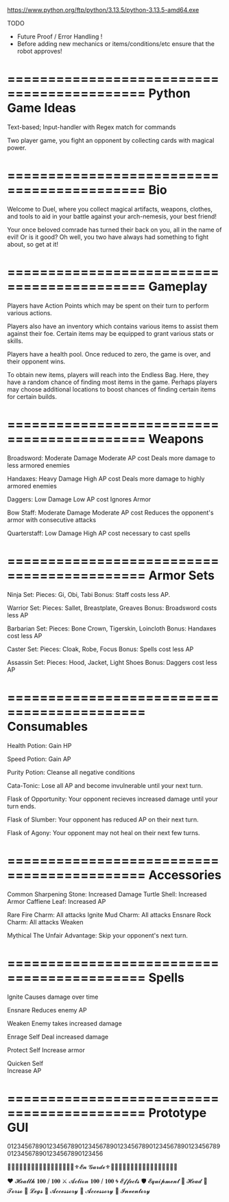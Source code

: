
https://www.python.org/ftp/python/3.13.5/python-3.13.5-amd64.exe

TODO
- Future Proof / Error Handling !
- Before adding new mechanics or items/conditions/etc ensure that the robot approves!


===========================================
            Python Game Ideas
===========================================

Text-based; Input-handler with Regex match for commands

Two player game, you fight an opponent by collecting cards with magical power.

===========================================
                   Bio
===========================================

Welcome to Duel, where you collect magical artifacts, weapons, clothes, and tools to aid in your battle against your arch-nemesis, your best friend!

Your once beloved comrade has turned their back on you, all in the name of evil! Or is it good? Oh well, you two have always had something to fight about, so get at it!

===========================================
                Gameplay                 
===========================================

Players have Action Points which may be spent on their turn to perform various actions.

Players also have an inventory which contains various items to assist them against their foe. Certain items may be equipped to grant various stats or skills.

Players have a health pool. Once reduced to zero, the game is over, and their opponent wins.

To obtain new items, players will reach into the Endless Bag. Here, they have a random chance of finding most items in the game. Perhaps players may choose additional locations to boost chances of finding certain items for certain builds.

===========================================
Weapons
===========================================

Broadsword: 
    Moderate Damage
    Moderate AP cost
    Deals more damage to less armored enemies

Handaxes:
    Heavy Damage
    High AP cost
    Deals more damage to highly armored enemies

Daggers:
    Low Damage
    Low AP cost
    Ignores Armor

Bow Staff:
    Moderate Damage
    Moderate AP cost
    Reduces the opponent's armor with consecutive attacks

Quarterstaff:
    Low Damage
    High AP cost
    necessary to cast spells

===========================================
Armor Sets
===========================================

Ninja Set: 
    Pieces: Gi, Obi, Tabi
    Bonus: Staff costs less AP.

Warrior Set: 
    Pieces: Sallet, Breastplate, Greaves
    Bonus: Broadsword costs less AP

Barbarian Set: 
    Pieces: Bone Crown, Tigerskin, Loincloth
    Bonus: Handaxes cost less AP

Caster Set:
    Pieces: Cloak, Robe, Focus
    Bonus: Spells cost less AP

Assassin Set:
    Pieces: Hood, Jacket, Light Shoes
    Bonus: Daggers cost less AP
        
===========================================
Consumables
===========================================

Health Potion: Gain HP

Speed Potion: Gain AP

Purity Potion: Cleanse all negative conditions

Cata-Tonic: Lose all AP and become invulnerable until your next turn.

Flask of Opportunity: Your opponent recieves increased damage until your turn ends.

Flask of Slumber: Your opponent has reduced AP on their next turn.

Flask of Agony: Your opponent may not heal on their next few turns.

===========================================
Accessories
===========================================

Common
    Sharpening Stone: Increased Damage
    Turtle Shell: Increased Armor
    Caffiene Leaf: Increased AP

Rare
    Fire Charm: All attacks Ignite
    Mud Charm: All attacks Ensnare
    Rock Charm: All attacks Weaken

Mythical
    The Unfair Advantage: Skip your opponent's next turn.

===========================================
Spells
===========================================

Ignite
    Causes damage over time

Ensnare
    Reduces enemy AP

Weaken
    Enemy takes increased damage

Enrage Self
    Deal increased damage

Protect Self
    Increase armor

Quicken Self        
    Increase AP
        
        
        
===========================================
             Prototype GUI
===========================================

012345678901234567890123456789012345678901234567890123456789012345678901234567890123456


🔰🔰🔰🔰🔰🔰🔰🔰🔰🔰🔰🔰🔰🔰🔰🔰🔰⚜️𝓔𝓷 𝓖𝓪𝓻𝓭𝓮⚜️🔰🔰🔰🔰🔰🔰🔰🔰🔰🔰🔰🔰🔰🔰🔰🔰🔰

❤️ 𝓗𝓮𝓪𝓵𝓽𝓱 𝟏𝟎𝟎 / 𝟏𝟎𝟎
⚔️ 𝓐𝓬𝓽𝓲𝓸𝓷 𝟏𝟎𝟎 / 𝟏𝟎𝟎
🌀 𝓔𝓯𝓯𝓮𝓬𝓽𝓼
🛡️ 𝓔𝓺𝓾𝓲𝓹𝓶𝓮𝓷𝓽
    👑 𝓗𝓮𝓪𝓭
    🎽 𝓣𝓸𝓻𝓼𝓸
    🦿 𝓛𝓮𝓰𝓼
    💍 𝓐𝓬𝓬𝓮𝓼𝓼𝓸𝓻𝔂
    💍 𝓐𝓬𝓬𝓮𝓼𝓼𝓸𝓻𝔂
👝 𝓘𝓷𝓿𝓮𝓷𝓽𝓸𝓻𝔂



